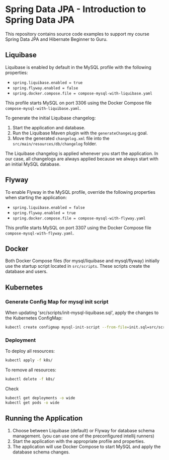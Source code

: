 # Spring Data JPA - Introduction to Spring Data JPA

This repository contains source code examples to support my course Spring Data JPA and Hibernate Beginner to Guru.

## Liquibase

Liquibase is enabled by default in the MySQL profile with the following properties:
- `spring.liquibase.enabled = true`
- `spring.flyway.enabled = false`
- `spring.docker.compose.file = compose-mysql-with-liquibase.yaml`

This profile starts MySQL on port 3306 using the Docker Compose file `compose-mysql-with-liquibase.yaml`.

To generate the initial Liquibase changelog:

1. Start the application and database.
2. Run the Liquibase Maven plugin with the `generateChangeLog` goal.
3. Move the generated `changelog.xml` file into the `src/main/resources/db/changelog` folder.

The Liquibase changelog is applied whenever you start the application. In our case, all changelogs are always applied because we always start with an initial MySQL database.

## Flyway

To enable Flyway in the MySQL profile, override the following properties when starting the application:
- `spring.liquibase.enabled = false`
- `spring.flyway.enabled = true`
- `spring.docker.compose.file = compose-mysql-with-flyway.yaml`

This profile starts MySQL on port 3307 using the Docker Compose file `compose-mysql-with-flyway.yaml`.

## Docker

Both Docker Compose files (for mysql/liquibase and mysql/flyway) initially use the startup script located in `src/scripts`. These scripts create the database and users.

## Kubernetes

### Generate Config Map for mysql init script

When updating 'src/scripts/init-mysql-liquibase.sql', apply the changes to the Kubernetes ConfigMap:
```bash
kubectl create configmap mysql-init-script --from-file=init.sql=src/scripts/init-mysql-liquibase.sql --dry-run=client -o yaml | Out-File -Encoding utf8 k8s/mysql-init-script-configmap.yaml
```

### Deployment

To deploy all resources:
```bash
kubectl apply -f k8s/
```

To remove all resources:
```bash
kubectl delete -f k8s/
```

Check
```bash
kubectl get deployments -o wide
kubectl get pods -o wide
```

## Running the Application
1. Choose between Liquibase (default) or Flyway for database schema management. (you can use one of the preconfigured intellij runners)
2. Start the application with the appropriate profile and properties.
3. The application will use Docker Compose to start MySQL and apply the database schema changes.